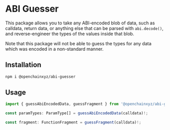# ABI Guesser

This package allows you to take any ABI-encoded blob of data, such as calldata, return data, or anything else that can be parsed with `abi.decode()`, and reverse-engineer the types of the values inside that blob.

Note that this package will not be able to guess the types for any data which was encoded in a non-standard manner.

## Installation

```bash
npm i @openchainxyz/abi-guesser
```

## Usage


```javascript
import { guessAbiEncodedData, guessFragment } from '@openchainxyz/abi-guesser'

const paramTypes: ParamType[] = guessAbiEncodedData(calldata)!;

const fragment: FunctionFragment = guessFragment(calldata)!;
```
